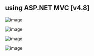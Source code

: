 ## using ASP.NET MVC [v4.8]
![image](https://github.com/user-attachments/assets/090a4d3a-4dc0-44da-a2ec-cad011bd6313)

![image](https://github.com/user-attachments/assets/83bb0efe-1ae6-47da-bd05-4f36eeb29c7b)

![image](https://github.com/user-attachments/assets/265c191d-2dc6-42ef-b461-c9efcd9c438a)

![image](https://github.com/user-attachments/assets/78ed1c20-9945-4136-8636-ae39ca426b31)






